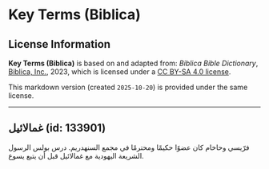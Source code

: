# Key Terms (Biblica)

## License Information

**Key Terms (Biblica)** is based on and adapted from: _Biblica Bible Dictionary_, [Biblica, Inc.](https://www.biblica.com/), 2023, which is licensed under a [CC BY-SA 4.0 license](https://creativecommons.org/licenses/by-sa/4.0/legalcode.en).

This markdown version (created `2025-10-20`) is provided under the same license.



--------------------------------

## غمالائيل (id: 133901)

فرّيسي وحاخام كان عضوًا حكيمًا ومحترمًا في مجمع السنهدريم. درس بولس الرسول الشريعة اليهودية مع غمالائيل قبل أن يتبع يسوع.


